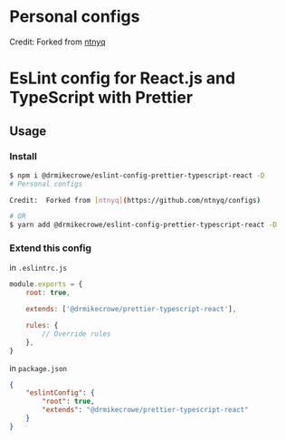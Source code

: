 # Personal configs

Credit:  Forked from [ntnyq](https://github.com/ntnyq/configs)

# EsLint config for React.js and TypeScript with Prettier

## Usage

### Install

```bash
$ npm i @drmikecrowe/eslint-config-prettier-typescript-react -D
# Personal configs

Credit:  Forked from [ntnyq](https://github.com/ntnyq/configs)

# OR
$ yarn add @drmikecrowe/eslint-config-prettier-typescript-react -D
```

### Extend this config

in `.eslintrc.js`

```js
module.exports = {
    root: true,

    extends: ['@drmikecrowe/prettier-typescript-react'],

    rules: {
        // Override rules
    },
}
```

in `package.json`

```json
{
    "eslintConfig": {
        "root": true,
        "extends": "@drmikecrowe/prettier-typescript-react"
    }
}
```
